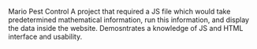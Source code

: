 Mario Pest Control
    A project that required a JS file which would take predetermined mathematical information, run this information, and display the data inside the website.  Demosntrates a knowledge of JS and HTML interface and usability.